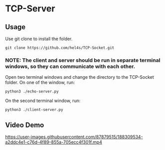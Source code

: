 # TCP-Server


## Usage
Use git clone to install the folder. 
```
git clone https://github.com/hel4s/TCP-Socket.git
```

### NOTE: The client and server should be run in separate terminal windows, so they can communicate with each other.


Open two terminal windows and change the directory to the TCP-Socket folder. On one of the window, run:

```
python3 ./echo-server.py
```
On the second terminal window, run:
```
python3 ./client-server.py
```



## Video Demo

https://user-images.githubusercontent.com/87879515/188309534-a2ddc4e1-c76d-4f89-855a-705ecc4f301f.mp4






